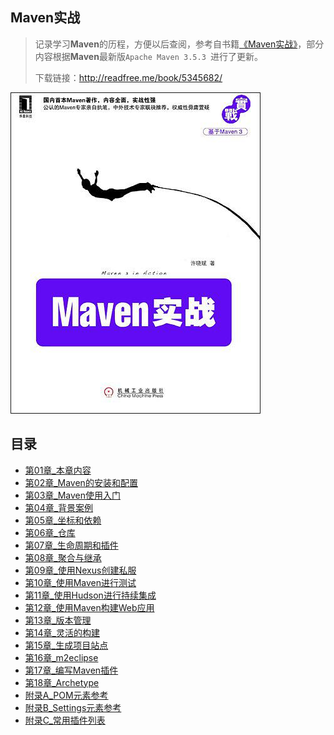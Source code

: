 ## Maven实战

> 记录学习**Maven**的历程，方便以后查阅，参考自书籍[《Maven实战》](https://book.douban.com/subject/5345682/)，部分内容根据**Maven**最新版`Apache Maven 3.5.3 `进行了更新。
>
> 下载链接：<http://readfree.me/book/5345682/>

![img](assets/s4524240.jpg)

## 目录

+ [第01章_本章内容](第01章_本章内容.md )
+ [第02章_Maven的安装和配置](第02章_Maven的安装和配置.md )
+ [第03章_Maven使用入门](第03章_Maven使用入门.md )
+ [第04章_背景案例](第04章_背景案例.md )
+ [第05章_坐标和依赖](第05章_坐标和依赖.md)
+ [第06章_仓库](第06章_仓库.md )
+ [第07章_生命周期和插件](第07章_生命周期和插件.md)
+ [第08章_聚合与继承](第08章_聚合与继承.md)
+ [第09章_使用Nexus创建私服](第09章_使用Nexus创建私服.md)
+ [第10章_使用Maven进行测试](第10章_使用Maven进行测试.md)
+ [第11章_使用Hudson进行持续集成](第11章_使用Hudson进行持续集成.md)
+ [第12章_使用Maven构建Web应用](第12章_使用Maven构建Web应用.md)
+ [第13章_版本管理](第13章_版本管理.md)
+ [第14章_灵活的构建](第14章_灵活的构建.md)
+ [第15章_生成项目站点](第15章_生成项目站点.md)
+ [第16章_m2eclipse](第16章_m2eclipse.md)
+ [第17章_编写Maven插件](第17章_编写Maven插件.md)
+ [第18章_Archetype](第18章_Archetype.md)
+ [附录A_POM元素参考](附录A_POM元素参考.md)
+ [附录B_Settings元素参考](附录B_Settings元素参考.md)
+ [附录C_常用插件列表](附录C_常用插件列表.md)

